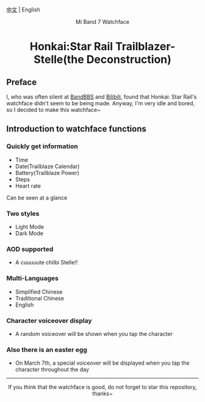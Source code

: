 [中文](https://github.com/bbComputerdd/trailblazerDS-watchface/blob/main/README.md) | English

<center>Mi Band 7 Watchface</center>

# <center>Honkai:Star Rail Trailblazer-Stelle(the Deconstruction)</center>

## Preface

I, who was often silent at [BandBBS](https://www.bandbbs.cn/members/118799/) and [Bilibili](https://space.bilibili.com/543247782), found that Honkai: Star Rail's watchface didn't seem to be being made. Anyway, I'm very idle and bored, so I decided to make this watchface~

## Introduction to watchface functions

### Quickly get information

* Time
* Date(Trailblaze Calendar)
* Battery(Trailblaze Power)
* Steps
* Heart rate

Can be seen at a glance

### Two styles

* Light Mode
* Dark Mode

### AOD supported

* A cuuuuute chilbi Stelle!!

### Multi-Languages

* Simplified Chinese
* Traditional Chinese
* English

### Character voiceover display

* A random voiceover will be shown when you tap the character

### Also there is an easter egg

* On March 7th, a special voiceover will be displayed when you tap the character throughout the day

---

<center>If you think that the watchface is good, do not forget to star this repository, thanks~</center>
